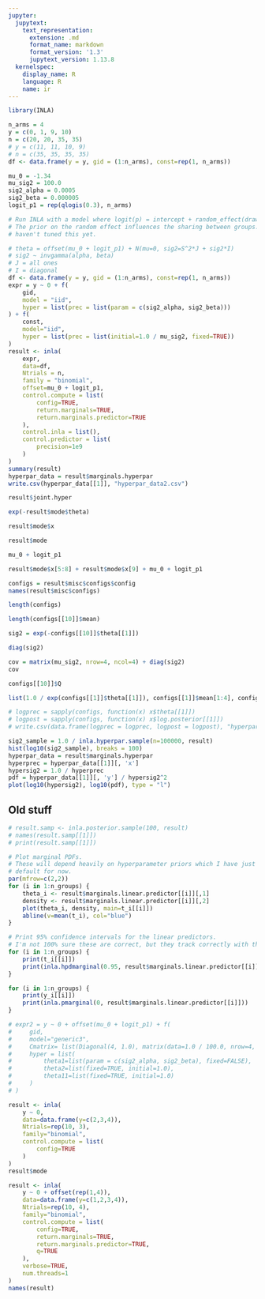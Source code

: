 ```yaml
---
jupyter:
  jupytext:
    text_representation:
      extension: .md
      format_name: markdown
      format_version: '1.3'
      jupytext_version: 1.13.8
  kernelspec:
    display_name: R
    language: R
    name: ir
---
```


```R vscode={"languageId": "r"}
library(INLA)
```

```R vscode={"languageId": "r"}
n_arms = 4
y = c(0, 1, 9, 10)
n = c(20, 20, 35, 35)
# y = c(11, 11, 10, 9)
# n = c(35, 35, 35, 35)
df <- data.frame(y = y, gid = (1:n_arms), const=rep(1, n_arms))

mu_0 = -1.34
mu_sig2 = 100.0
sig2_alpha = 0.0005
sig2_beta = 0.000005
logit_p1 = rep(qlogis(0.3), n_arms)

```

```R vscode={"languageId": "r"}
# Run INLA with a model where logit(p) = intercept + random_effect(drawn iid from normal)
# The prior on the random effect influences the sharing between groups. I
# haven't tuned this yet.

# theta = offset(mu_0 + logit_p1) + N(mu=0, sig2=S^2*J + sig2*I)
# sig2 ~ invgamma(alpha, beta)
# J = all ones
# I = diagonal
df <- data.frame(y = y, gid = (1:n_arms), const=rep(1, n_arms))
expr = y ~ 0 + f(
    gid, 
    model = "iid",
    hyper = list(prec = list(param = c(sig2_alpha, sig2_beta)))
) + f(
    const,
    model="iid",
    hyper = list(prec = list(initial=1.0 / mu_sig2, fixed=TRUE))
)
result <- inla(
    expr,
    data=df,
    Ntrials = n,
    family = "binomial",
    offset=mu_0 + logit_p1,
    control.compute = list(
        config=TRUE,
        return.marginals=TRUE,
        return.marginals.predictor=TRUE
    ),
    control.inla = list(),
    control.predictor = list(
        precision=1e9
    )
)
summary(result)
hyperpar_data = result$marginals.hyperpar
write.csv(hyperpar_data[[1]], "hyperpar_data2.csv")
```

```R vscode={"languageId": "r"}
result$joint.hyper
```

```R vscode={"languageId": "r"}
exp(-result$mode$theta)
```

```R vscode={"languageId": "r"}
result$mode$x
```

```R vscode={"languageId": "r"}
result$mode
```

```R vscode={"languageId": "r"}
mu_0 + logit_p1
```

```R vscode={"languageId": "r"}
result$mode$x[5:8] + result$mode$x[9] + mu_0 + logit_p1
```

```R vscode={"languageId": "r"}
configs = result$misc$configs$config
names(result$misc$configs)
```

```R vscode={"languageId": "r"}
length(configs)
```

```R vscode={"languageId": "r"}
length(configs[[10]]$mean)
```

```R vscode={"languageId": "r"}
sig2 = exp(-configs[[10]]$theta[[1]])
```

```R vscode={"languageId": "r"}
diag(sig2)
```

```R vscode={"languageId": "r"}
cov = matrix(mu_sig2, nrow=4, ncol=4) + diag(sig2)
cov
```

```R vscode={"languageId": "r"}
configs[[10]]$Q
```

```R vscode={"languageId": "r"}
list(1.0 / exp(configs[[1]]$theta[[1]]), configs[[1]]$mean[1:4], configs[[1]]$mean[5:8] + configs[[1]]$mean[9])
```

```R vscode={"languageId": "r"}
# logprec = sapply(configs, function(x) x$theta[[1]])
# logpost = sapply(configs, function(x) x$log.posterior[[1]])
# write.csv(data.frame(logprec = logprec, logpost = logpost), "hyperpar_data.csv")
```

```R vscode={"languageId": "r"}
sig2_sample = 1.0 / inla.hyperpar.sample(n=100000, result)
hist(log10(sig2_sample), breaks = 100)
hyperpar_data = result$marginals.hyperpar
hyperprec = hyperpar_data[[1]][, 'x']
hypersig2 = 1.0 / hyperprec
pdf = hyperpar_data[[1]][, 'y'] / hypersig2^2
plot(log10(hypersig2), log10(pdf), type = "l")
```

## Old stuff

```R vscode={"languageId": "r"}
# result.samp <- inla.posterior.sample(100, result)
# names(result.samp[[1]])
# print(result.samp[[1]])

```

```R vscode={"languageId": "r"}
# Plot marginal PDFs.
# These will depend heavily on hyperparameter priors which I have just left
# default for now.
par(mfrow=c(2,2))
for (i in 1:n_groups) {
    theta_i <- result$marginals.linear.predictor[[i]][,1]
    density <- result$marginals.linear.predictor[[i]][,2]
    plot(theta_i, density, main=t_i[[i]])
    abline(v=mean(t_i), col="blue")
}
```

```R vscode={"languageId": "r"}
# Print 95% confidence intervals for the linear predictors. 
# I'm not 100% sure these are correct, but they track correctly with the y_i
for (i in 1:n_groups) {
    print(t_i[[i]])
    print(inla.hpdmarginal(0.95, result$marginals.linear.predictor[[i]]))
}
```

```R vscode={"languageId": "r"}
for (i in 1:n_groups) {
    print(y_i[[i]])
    print(inla.pmarginal(0, result$marginals.linear.predictor[[i]]))
}
```

```R vscode={"languageId": "r"}
# expr2 = y ~ 0 + offset(mu_0 + logit_p1) + f(
#     gid, 
#     model="generic3", 
#     Cmatrix= list(Diagonal(4, 1.0), matrix(data=1.0 / 100.0, nrow=4, ncol=4)), 
#     hyper = list(
#         theta1=list(param = c(sig2_alpha, sig2_beta), fixed=FALSE),
#         theta2=list(fixed=TRUE, initial=1.0),
#         theta11=list(fixed=TRUE, initial=1.0)
#     )
# )
```

```R vscode={"languageId": "r"}
result <- inla(
    y ~ 0,
    data=data.frame(y=c(2,3,4)),
    Ntrials=rep(10, 3),
    family="binomial",
    control.compute = list(
        config=TRUE
    )
)
result$mode
```

```R vscode={"languageId": "r"}
result <- inla(
    y ~ 0 + offset(rep(1,4)),
    data=data.frame(y=c(1,2,3,4)),
    Ntrials=rep(10, 4),
    family="binomial",
    control.compute = list(
        config=TRUE,
        return.marginals=TRUE,
        return.marginals.predictor=TRUE,
        q=TRUE
    ),
    verbose=TRUE,
    num.threads=1
)
names(result)
```
